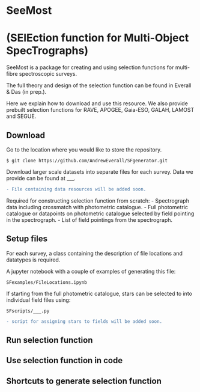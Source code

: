 # SeeMost
(SElEction function for Multi-Object SpecTrographs)
=======


SeeMost is a package for creating and using selection functions for multi-fibre spectroscopic surveys.

The full theory and design of the selection function can be found in Everall & Das (in prep.).

Here we explain how to download and use this resource. We also provide prebuilt selection functions for RAVE, APOGEE, Gaia-ESO, GALAH, LAMOST and SEGUE.


## Download

Go to the location where you would like to store the repository.

```
$ git clone https://github.com/AndrewEverall/SFgenerator.git
```

Download larger scale datasets into separate files for each survey.
Data we provide can be found at ___.
```diff
- File containing data resources will be added soon.
```

Required for constructing selection function from scratch:
\- Spectrograph data including crossmatch with photometric catalogue.
\- Full photometric catalogue or datapoints on photometric catalogue selected by field pointing in the spectrograph.
\- List of field pointings from the spectrograph.


## Setup files

For each survey, a class containing the description of file locations and datatypes is required.

A jupyter notebook with a couple of examples of generating this file:
```
SFexamples/FileLocations.ipynb
```

If starting from the full photometric catalogue, stars can be selected to into individual field files using:
```
SFscripts/___.py
```
```diff
- script for assigning stars to fields will be added soon.
```


## Run selection function


## Use selection function in code


## Shortcuts to generate selection function
